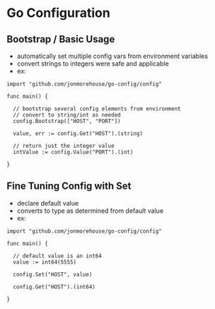 Go Configuration
================

Bootstrap / Basic Usage
-----------------------

* automatically set multiple config vars from environment variables
* convert strings to integers were safe and applicable
* ex:

```
import "github.com/jonmorehouse/go-config/config"

func main() {

  // bootstrap several config elements from environment
  // convert to string/int as needed
  config.Bootstrap(["HOST", "PORT"])

  value, err := config.Get("HOST").(string)
  
  // return just the integer value 
  intValue := config.Value("PORT").(int)

}
```

Fine Tuning Config with Set
---------------------------

* declare default value
* converts to type as determined from default value
* ex:

```
import "github.com/jonmorehouse/go-config/config"

func main() {

  // default value is an int64
  value := int64(5555)

  config.Set("HOST", value)

  config.Get("HOST").(int64)

}
```

